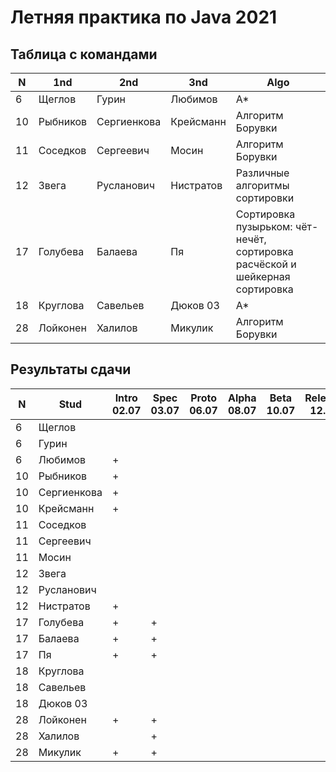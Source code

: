 # Летняя практика по Java 2021

## Таблица с командами

N  | 1nd      | 2nd         | 3nd       | Algo              
-- | -------- | ----------- | --------- | -------------------------------
6  | Щеглов   | Гурин       | Любимов   | А\*
10 | Рыбников | Сергиенкова | Крейсманн | Алгоритм Борувки
11 | Соседков | Сергеевич   | Мосин     | Алгоритм Борувки
12 | Звега    | Русланович  | Нистратов | Различные алгоритмы сортировки
17 | Голубева | Балаева     | Пя        | Сортировка пузырьком: чёт-нечёт, сортировка расчёской и шейкерная сортировка
18 | Круглова | Савельев    | Дюков 03  | A\*
28 | Лойконен | Халилов     | Микулик   | Алгоритм Борувки

## Результаты сдачи

N  | Stud        | Intro 02.07 | Spec 03.07 | Proto 06.07 | Alpha 08.07 | Beta 10.07 | Release 12.07 | Result |
-- | ----------- | ----------- | ---------- | ----------- | ----------- | ---------- | ------------- | ------ |
6  | Щеглов      |             |            |             |             |            |               |        |
6  | Гурин       |             |            |             |             |            |               |        | 
6  | Любимов     |      +      |            |             |             |            |               |        | 
10 | Рыбников    |      +      |            |             |             |            |               |        | 
10 | Сергиенкова |      +      |            |             |             |            |               |        | 
10 | Крейсманн   |      +      |            |             |             |            |               |        | 
11 | Соседков    |             |            |             |             |            |               |        | 
11 | Сергеевич   |             |            |             |             |            |               |        | 
11 | Мосин       |             |            |             |             |            |               |        | 
12 | Звега       |             |            |             |             |            |               |        | 
12 | Русланович  |             |            |             |             |            |               |        | 
12 | Нистратов   |      +      |            |             |             |            |               |        | 
17 | Голубева    |      +      |     +      |             |             |            |               |        | 
17 | Балаева     |      +      |     +      |             |             |            |               |        | 
17 | Пя          |      +      |     +      |             |             |            |               |        | 
18 | Круглова    |             |            |             |             |            |               |        | 
18 | Савельев    |             |            |             |             |            |               |        | 
18 | Дюков 03    |             |            |             |             |            |               |        | 
28 | Лойконен    |      +      |     +      |             |             |            |               |        | 
28 | Халилов     |             |     +      |             |             |            |               |        | 
28 | Микулик     |      +      |     +      |             |             |            |               |        | 


